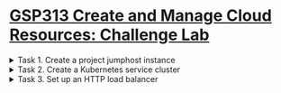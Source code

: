 # [GSP313 Create and Manage Cloud Resources: Challenge Lab](https://www.cloudskillsboost.google/focuses/10258?parent=catalog)

<details><summary>Task 1. Create a project jumphost instance</summary>
</br>

- `gcloud config set compute/region [region]`
- `gcloud config set compute/zone [Zone]`
- `gcloud compute instances create [Instance name] \
--network=nucleus-vpc \
--zone=us-east1-b \
--machine-type=f1-micro \
--image-family=debian-10 \
--image-project=debian-cloud \
--scopes=cloud-platform \
--no-address`
</details>
  
<details><summary>Task 2. Create a Kubernetes service cluster</summary>
</br>

- `gcloud container clusters create [Cluster name]`
- `gcloud container clusters get-credentials [Cluster name]`
- `kubectl create deployment hello-server --image=gcr.io/google-samples/hello-app:2.0`
- `kubectl expose deployment hello-server --type=LoadBalancer --port [App port number]`
</details>

<details><summary>Task 3. Set up an HTTP load balancer</summary>

- `cat << EOF > startup.sh
#! /bin/bash
apt-get update
apt-get install -y nginx
service nginx start
sed -i -- 's/nginx/Google Cloud Platform - '"\$HOSTNAME"'/' /var/www/html/index.nginx-debian.html
EOF`

- Create an instance template: `gcloud compute instance-templates create [Instance templates name] \
--metadata-from-file startup-script=startup.sh \
--network nucleus-vpc \
--machine-type g1-small`

- Create a target pool.

- Create a managed instance group: `gcloud compute instance-groups managed create [Instance group name] \
--template=[Instance templates name] \
--base-instance-name web-server \
--size 2 \
--template my-lb-template `

- Create a firewall rule named as Firewall rule to allow traffic (80/tcp): `gcloud compute firewall-rules create [Firewall rule] \
--allow tcp:80 \
--network nucleus-vpc`

- Create a health check: `gcloud compute health-checks create http [Health check name]`

- Create a backend service, and attach the managed instance group with named port (http:80): `gcloud compute instance-groups managed \
set-named-ports [Instance group name] \
--named-ports http:80`

- `gcloud compute backend-service create [Backend service name] \
--portocol=HTTP \
--port-name=http \
--health-checks=[Health check name] \
--global`

- `gcloud compute backend-service add-backend [Backend service name] \
--instance-group=[Instance group name] \
--global`

- Create a URL map, and target the HTTP proxy to route requests to your URL map: `gcloud compute url-maps create [Url maps name] \
--default-service=[Backend service name]`

- `gcloud compute target-http-proxy create [Target http proxy name]\
--url-map=[Url maps name]`

- Create a forwarding rule: `gcloud compute forwarding-rule create [Forwarding rules name] \
--target-http-proxy=[Target http proxy name] \
--ports=80 \
--global`
</details>
